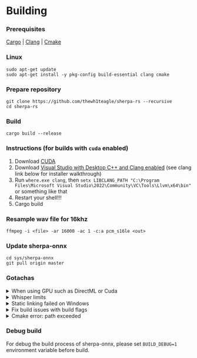 # Building

### Prerequisites

[Cargo](https://www.rust-lang.org/tools/install) | [Clang](https://releases.llvm.org/download.html) | [Cmake](https://cmake.org/download/)

### Linux

```console
sudo apt-get update
sudo apt-get install -y pkg-config build-essential clang cmake
```

### Prepare repository

```console
git clone https://github.com/thewh1teagle/sherpa-rs --recursive
cd sherpa-rs
```

### Build

```console
cargo build --release
```

### Instructions (for builds with `cuda` enabled)

1. Download [CUDA](https://developer.nvidia.com/cuda-downloads?target_os=Windows)
2. Download [Visual Studio with Desktop C++ and Clang enabled](https://visualstudio.microsoft.com/de/downloads/) (see clang link below for installer walkthrough)
3. Run `where.exe clang`, then `setx LIBCLANG_PATH "C:\Program Files\Microsoft Visual Studio\2022\Community\VC\Tools\Llvm\x64\bin"` or something like that
4. Restart your shell!!!
5. Cargo build

### Resample wav file for 16khz

```console
ffmpeg -i <file> -ar 16000 -ac 1 -c:a pcm_s16le <out>
```

### Update sherpa-onnx

```console
cd sys/sherpa-onnx
git pull origin master
```

### Gotachas

<details>
<summary>When using GPU such as DirectML or Cuda</summary>

---

When running `--example` with dynamic libraries eg. with `directml` or `cuda` you need to have the DLLs from `target` folder in PATH.
Example:

```console
cargo build --features "directml" --example transcribe
copy target\debug\examples\transcribe.exe target\debug
target\debug\transcribe.exe motivation.wav
```

When building with cuda you should use cuda `11.x`
In addition install `cudnn` with `sudo apt install nvidia-cudnn`

</details>

<details>
<summary>Whisper limits</summary>


---

Currently whisper can transcribe only chunks of 30s max.

---

</details>


<details>
<summary>Static linking failed on Windows</summary>

You can resolve it by creating `.cargo/config.toml` next to `Cargo.toml` with the following:

```toml
[target.'cfg(windows)']
rustflags = ["-C target-feature=+crt-static"]
```

Or set the environment variable `RUSTFLAGS` to `-C target-feature=+crt-static`

If it doesn't help make sure all of your dependencies also links MSVC runtime statically.
You can inspect the build with the following:

1. Set `RUSTC_LOG` to `rustc_codegen_ssa::back::link=info`
2. Build with

```console
cargo build -vv
```

Since there's a lot of output, it's good idea to pipe it to file and check later:

```console
cargo build -vv >log.txt 2>&1
```

Look for the flags `/MD` (Meaning it links it dynamically) and `/MT` or `-MT` (Meaning it links it statically). See [MSVC_RUNTIME_LIBRARY](https://cmake.org/cmake/help/latest/prop_tgt/MSVC_RUNTIME_LIBRARY.html) and [pyannote-rs/issues/1](https://github.com/thewh1teagle/pyannote-rs/issues/1)

</details>

<details>
<summary>Fix build issues with build flags</summary>

Controlling build flags
Please see `env::var` calls in `build.rs`.

</details>

<details>
<summary>Cmake error: path exceeded</summary>

Cmake filed with error about maxium paths exceeded. eg. `The fully qualified file name must be less than 260 characters.`

1. Open PowerShell as admin and execute:

```powershell
New-ItemProperty -Path "HKLM:\SYSTEM\CurrentControlSet\Control\FileSystem" `
-Name "LongPathsEnabled" -Value 1 -PropertyType DWORD -Force
```

2. Restart PC

</details>


### Debug build

For debug the build process of sherpa-onnx, please set `BUILD_DEBUG=1` environment variable before build.
